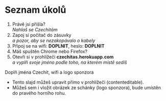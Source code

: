 # Seznam úkolů <!-- .element: class="c-sr-only" -->

1. Právě jsi přišla?
   <br />_Nahlaš se Czechitám_ <!-- .element: class="c-text-sm" -->
2. Zapoj si počítač do zásuvky
   <br />_a pozor, aby se nezakopávalo o kabely_ <!-- .element: class="c-text-sm" -->
3. Připoj se na wifi: <strong>DOPLNIT</strong>, heslo: <strong>DOPLNIT</strong>
4. Máš spuštěn Chrome nebo Firefox?
5. Otevři si v prohlížeči <strong>czechitas.herokuapp.com</strong>
   <br />_a vyplň svoje jméno podle toho, na kterém místě sedíš_ <!-- .element: class="c-text-sm" -->


>>>

Doplň jména Czechit, wifi a logo sponzora

- Tento slajd můžeš upravit přímo v prohlížeči (contenteditable).
- Můžeš sem i vložit obrázek ze schánky (logo sponzora), bude umístěn do pravého horního rohu.
